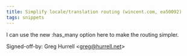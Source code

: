 ```yaml
---
title: Simplify locale/translation routing (wincent.com, ea50092)
tags: snippets
---
```


I can use the new :has_many option here to make the routing simpler.

Signed-off-by: Greg Hurrell &lt;greg@hurrell.net&gt;
